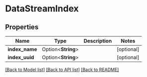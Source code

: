 # DataStreamIndex

## Properties

Name | Type | Description | Notes
------------ | ------------- | ------------- | -------------
**index_name** | Option<**String**> |  | [optional]
**index_uuid** | Option<**String**> |  | [optional]

[[Back to Model list]](../README.md#documentation-for-models) [[Back to API list]](../README.md#documentation-for-api-endpoints) [[Back to README]](../README.md)


